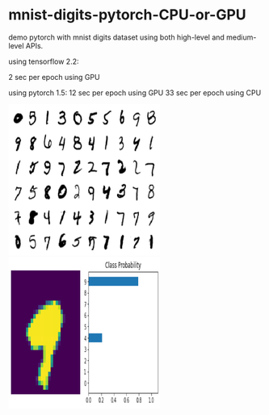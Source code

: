 # mnist-digits-pytorch-CPU-or-GPU
demo pytorch with mnist digits dataset using both high-level and medium-level APIs.

using tensorflow 2.2:

2 sec per epoch using GPU

using pytorch 1.5:
12 sec per epoch using GPU
33 sec per epoch using CPU

<img src="digit demo.png" width="300px" height="300px" />
<img src="one digit predic demo.png" width="300px" height="300px" />
